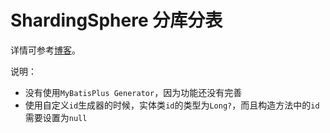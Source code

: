 # ShardingSphere 分库分表

详情可参考[博客](https://blog.csdn.net/qq_27525611/article/details/118521446)。

说明：

- 没有使用`MyBatisPlus Generator`，因为功能还没有完善
- 使用自定义`id`生成器的时候，实体类`id`的类型为`Long?`，而且构造方法中的`id`需要设置为`null`
